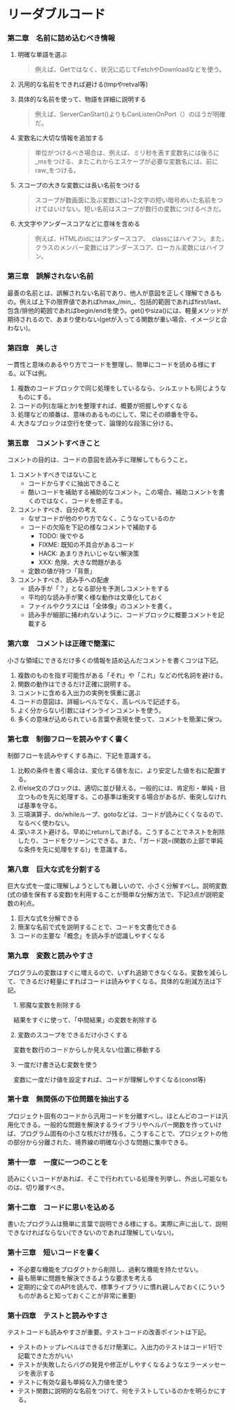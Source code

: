 # リーダブルコード

### 第二章　名前に詰め込むべき情報

1. 明確な単語を選ぶ

    > 例えば、Getではなく、状況に応じてFetchやDownloadなどを使う。

2. 汎用的な名前をできれば避ける(tmpやretval等)

3. 具体的な名前を使って、物語を詳細に説明する

    >例えば、ServerCanStart()よりもCanListenOnPort（）のほうが明確だ。

4. 変数名に大切な情報を追加する

    >単位がつけるべき場合は、例えば、ミリ秒を表す変数名には後ろに_msをつける、またこれからエスケープが必要な変数名には、前にraw_をつける。

5. スコープの大きな変数には長い名前をつける

    >スコープが数画面に及ぶ変数には1~2文字の短い暗号めいた名前をつけてはいけない。短い名前はスコープが数行の変数につけるべきだ。

6. 大文字やアンダースコアなどに意味を含める

    >例えば、HTMLのidにはアンダースコア、　classにはハイフン。また、クラスのメンバー変数にはアンダースコア、ローカル変数にはハイフン。

### 第三章　誤解されない名前

最善の名前とは、誤解されない名前であり、他人が意図を正しく理解できるもの。例えば上下の限界値であればhmax_/min_、包括的範囲であればfirst/last、包含/排他的範囲であればbegin/endを使う。get()やsiza()には、軽量メソッドが期待されるので、あまり使わない(getが入ってる関数が重い場合、イメージと合わない)。

### 第四章　美しさ

一貫性と意味のあるやり方でコードを整理し、簡単にコードを読める様にする。以下は例。

1. 複数のコードブロックで同じ処理をしているなら、シルエットも同じようなものにする。
2. コードの列(左端とか)を整理すれば、概要が把握しやすくなる
3. 処理などの順番は、意味のあるものにして、常にその順番を守る。
4. 大きなブロックは空行を使って、論理的な段落に分ける。

### 第五章　コメントすべきこと

コメントの目的は、コードの意図を読み手に理解してもらうこと。
 
 1. コメントすべきではないこと
    - コードからすぐに抽出できること
    - 酷いコードを補助する補助的なコメント。この場合、補助コメントを書くのではなく、コードを修正する。 
 2. コメントすべき、自分の考え
    - なぜコードが他のやり方でなく、こうなっているのか
    - コードの欠陥を下記の様なコメントで補助する
        - TODO: 後でやる
        - FIXME: 既知の不具合があるコード
        - HACK: あまりきれいじゃない解決策
        - XXX: 危険、大きな問題がある
    - 定数の値が持つ「背景」
 3. コメントすべき、読み手への配慮
    - 読み手が「？」となる部分を予測しコメントをする
    - 平均的な読み手が驚く様な動作は文章化しておく
    - ファイルやクラスには「全体像」のコメントを書く。
    - 読み手が細部に捕われないように、コードブロックに概要コメントを記載する

### 第六章　コメントは正確で簡潔に

小さな領域にできるだけ多くの情報を詰め込んだコメントを書くコツは下記。

 1. 複数のものを指す可能性がある「それ」や「これ」などの代名詞を避ける。
 2. 関数の動作はできるだけ正確に説明する。
 3. コメントに含める入出力の実例を慎重に選ぶ
 4. コードの意図は、詳細レベルでなく、高レベルで記述する。
 5. よく分からない引数にはインラインコメントを使う。
 6. 多くの意味が込められている言葉や表現を使って、コメントを簡潔に保つ。

### 第七章　制御フローを読みやすく書く

制御フローを読みやすくする為に、下記を意識する。

 1. 比較の条件を書く場合は、変化する値を左に、より安定した値を右に配置する。
 2. if/else文のブロックは、適切に並び替える。一般的には、肯定形・単純・目立つものを先に処理する。この基準は衝突する場合があるが、衝突しなければ基準を守る。
 3. 三項演算子、do/whileループ、gotoなどは、コードが読みにくくなるので、なるべく使わない。
 4. 深いネスト避ける。早めにreturnしてあげる。こうすることでネストを削除したり、コードをクリーンにできる。また、「ガード説=(関数の上部で単純な条件を先に処理をする)」を意識する。

### 第八章　巨大な式を分割する

巨大な式を一度に理解しようとしても難しいので、小さく分解すべし。説明変数(式の値を保有する変数)を利用することが簡単な分解方法で、下記3点が説明変数の利点。

 1. 巨大な式を分解できる
 2. 簡潔な名前で式を説明することで、コードを文書化できる
 3. コードの主要な「概念」を読み手が認識しやすくなる

### 第九章　変数と読みやすさ

プログラムの変数はすぐに増えるので、いずれ追跡できなくなる。変数を減らして、できるだけ軽量にすればコードは読みやすくなる。具体的な削減方法は下記。

　1. 邪魔な変数を削除する

　結果をすぐに使って、「中間結果」の変数を削除する
    
  2. 変数のスコープをできるだけ小さくする

　変数を数行のコードからしか見えない位置に移動する
  
  3. 一度だけ書き込む変数を使う

  　変数に一度だけ値を設定すれば、コードが理解しやすくなる(const等)

### 第十章　無関係の下位問題を抽出する

プロジェクト固有のコードから汎用コードを分離すべし。ほとんどのコードは汎用化できる。一般的な問題を解決するライブラリやヘルパー関数を作っていけば、プログラム固有の小さな核だけが残る。こうすることで、プロジェクトの他の部分から分離された、境界線の明確な小さな問題に集中できる。

### 第十一章　一度に一つのことを

読みにくいコードがあれば、そこで行われている処理を列挙し、外出し可能なものは、切り離すべき。

### 第十二章　コードに思いを込める

書いたプログラムは簡単に言葉で説明できる様にする。実際に声に出して、説明できなければならない(できないのであれば理解していない)。

### 第十三章　短いコードを書く

- 不必要な機能をプロダクトから削除し、過剰な機能を持たせない。
- 最も簡単に問題を解決できるような要求を考える
- 定期的に全てのAPIを読んで、標準ライブラリに慣れ親しんでおく(こういうものがあると知っておくことが非常に重要)

### 第十四章　テストと読みやすさ
テストコードも読みやすさが重要。テストコードの改善ポイントは下記。

- テストのトップレベルはできるだけ簡潔に。入出力のテストはコード1行で記載できた方がいい
- テストが失敗したらバグの発見や修正がしやすくなるようなエラーメッセージを表示する
- テストに有効な最も単純な入力値を使う
- テスト関数に説明的な名前をつけて、何をテストしているのかを明らかにする。


